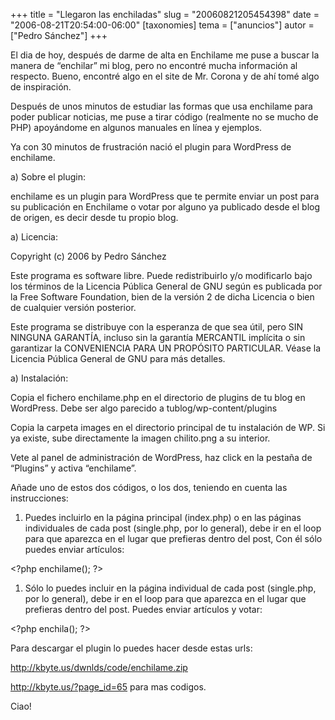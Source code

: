 +++
title = "Llegaron las enchiladas"
slug = "20060821205454398"
date = "2006-08-21T20:54:00-06:00"
[taxonomies]
tema = ["anuncios"]
autor = ["Pedro Sánchez"]
+++

El dia de hoy, después de darme de alta en Enchilame me puse a buscar la
manera de “enchilar” mi blog, pero no encontré mucha información al
respecto. Bueno, encontré algo en el site de Mr. Corona y de ahí tomé
algo de inspiración.

Después de unos minutos de estudiar las formas que usa enchilame para
poder publicar noticias, me puse a tirar código (realmente no se mucho
de PHP) apoyándome en algunos manuales en línea y ejemplos.

Ya con 30 minutos de frustración nació el plugin para WordPress de
enchilame.

<!-- more -->
a)  Sobre el plugin:

enchilame es un plugin para WordPress que te permite enviar un post para
su publicación en Enchilame o votar por alguno ya publicado desde el
blog de origen, es decir desde tu propio blog.

a)  Licencia:

Copyright (c) 2006 by Pedro Sánchez

Este programa es software libre. Puede redistribuirlo y/o modificarlo
bajo los términos de la Licencia Pública General de GNU según es
publicada por la Free Software Foundation, bien de la versión 2 de dicha
Licencia o bien de cualquier versión posterior.

Este programa se distribuye con la esperanza de que sea útil, pero SIN
NINGUNA GARANTÍA, incluso sin la garantía MERCANTIL implícita o sin
garantizar la CONVENIENCIA PARA UN PROPÓSITO PARTICULAR. Véase la
Licencia Pública General de GNU para más detalles.

a)  Instalación:

Copia el fichero enchilame.php en el directorio de plugins de tu blog en
WordPress. Debe ser algo parecido a tublog/wp-content/plugins

Copia la carpeta images en el directorio principal de tu instalación de
WP. Si ya existe, sube directamente la imagen chilito.png a su interior.

Vete al panel de administración de WordPress, haz click en la pestaña de
“Plugins” y activa “enchilame”.

Añade uno de estos dos códigos, o los dos, teniendo en cuenta las
instrucciones:

1.  Puedes incluirlo en la página principal (index.php) o en las páginas
    individuales de cada post (single.php, por lo general), debe ir en
    el loop para que aparezca en el lugar que prefieras dentro del post,
    Con él sólo puedes enviar artículos:

\<?php enchilame(); ?\>

1.  Sólo lo puedes incluir en la página individual de cada post
    (single.php, por lo general), debe ir en el loop para que aparezca
    en el lugar que prefieras dentro del post. Puedes enviar artículos y
    votar:

\<?php enchila(); ?\>

Para descargar el plugin lo puedes hacer desde estas urls:

<a href="http://kbyte.us/dwnlds/code/enchilame.zip">http://kbyte.us/dwnlds/code/enchilame.zip</a>

<a href="http://kbyte.us/?page_id=65">http://kbyte.us/?page_id=65</a>
para mas codigos.

Ciao!

